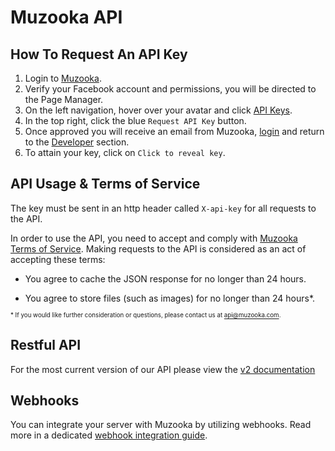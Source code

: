 # Muzooka API

## How To Request An API Key

1. Login to [Muzooka](https://app.muzooka.com/m/login).
2. Verify your Facebook account and permissions, you will be directed to the Page Manager.
3. On the left navigation, hover over your avatar and click [API Keys](https://app.muzooka.com/m/developers).
4. In the top right, click the blue `Request API Key` button.
5. Once approved you will receive an email from Muzooka, [login](https://app.muzooka.com/m/login) and return to the [Developer](https://app.muzooka.com/m/developers) section.
6. To attain your key, click on `Click to reveal key`.

## API Usage & Terms of Service

The key must be sent in an http header called `X-api-key` for all requests to the API.

In order to use the API, you need to accept and comply with [Muzooka Terms of Service](https://www.muzooka.com/legal). Making requests to the API is considered as an act of accepting these terms:

- You agree to cache the JSON response for no longer than 24 hours.

- You agree to store files (such as images) for no longer than 24 hours\*.

<sub><sub>\* If you would like further consideration or questions, please contact us at api@muzooka.com.</sub></sub>

## Restful API
For the most current version of our API please view the [v2 documentation](v2.md)

## Webhooks
You can integrate your server with Muzooka by utilizing webhooks. Read more in a dedicated [webhook integration guide](webhooks.md).
